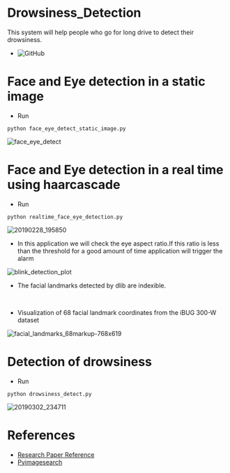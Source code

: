 # Drowsiness_Detection
This system will help people who go for long drive to detect their drowsiness.

* ![GitHub](https://img.shields.io/github/license/ghrahul/Drowsiness_Detection.svg)

# Face and Eye detection in a static image

* Run 
```
python face_eye_detect_static_image.py
```
![face_eye_detect](https://user-images.githubusercontent.com/22416933/53569160-89cd4400-3b89-11e9-912e-a63d50cf1f90.jpg)


# Face and Eye detection in a real time using haarcascade

* Run 
```
python realtime_face_eye_detection.py
```
![20190228_195850](https://user-images.githubusercontent.com/22416933/53573576-c0a85780-3b93-11e9-8d09-3a214f527bac.gif)

* In this application we will check the eye aspect ratio.If this ratio is less than the threshold for a good amount of time application will trigger the alarm

![blink_detection_plot](https://user-images.githubusercontent.com/22416933/53685610-fa6b9080-3d42-11e9-8aa0-8aba4f5de0b4.jpg)

* The facial landmarks detected by dlib are indexible.
<br>

* Visualization of 68 facial landmark coordinates from the iBUG 300-W dataset

![facial_landmarks_68markup-768x619](https://user-images.githubusercontent.com/22416933/53685652-94333d80-3d43-11e9-8249-570bc87de58b.jpg)

# Detection of drowsiness

* Run 
```
python drowsiness_detect.py
```
![20190302_234711](https://user-images.githubusercontent.com/22416933/53685846-145aa280-3d46-11e9-9349-aebf2d1a8348.gif)

# References

* [Research Paper Reference](http://vision.fe.uni-lj.si/cvww2016/proceedings/papers/05.pdf)
* [Pyimagesearch](https://www.pyimagesearch.com/2017/05/08/drowsiness-detection-opencv/)

        




